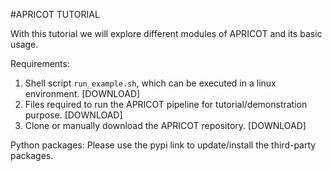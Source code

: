 #APRICOT TUTORIAL

With this tutorial we will explore different modules of APRICOT and its basic usage.

Requirements:
1) Shell script `run_example.sh`, which can be executed in a linux environment. [DOWNLOAD]
2) Files required to run the APRICOT pipeline for tutorial/demonstration purpose. [DOWNLOAD]
3) Clone or manually download the APRICOT repository.  [DOWNLOAD]

Python packages:
Please use the pypi link to update/install the third-party packages.
